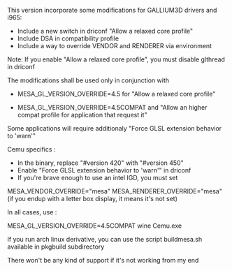 This version incorporate some modifications  for GALLIUM3D drivers and i965:

- Include a new switch in driconf "Allow a relaxed core profile"
- Include DSA in compatibility profile
- Include a way to override VENDOR and RENDERER via environment


Note: If you enable "Allow a relaxed core profile", you must disable glthread  in driconf 

The modifications shall be used only in conjunction with

 - MESA_GL_VERSION_OVERRIDE=4.5 for "Allow a relaxed core profile"

 - MESA_GL_VERSION_OVERRIDE=4.5COMPAT and "Allow an higher compat profile for application that request it"

Some applications will require additionaly "Force GLSL extension behavior to 'warn'"

Cemu specifics :

 - In the binary, replace "#version 420" with "#version 450"
 - Enable "Force GLSL extension behavior to 'warn'" in driconf
 - If you're brave enough to use an intel IGD, you must set

  MESA_VENDOR_OVERRIDE="mesa" MESA_RENDERER_OVERRIDE="mesa"
  (if you endup with a letter box display, it means it's not set)

In all cases, use  :

MESA_GL_VERSION_OVERRIDE=4.5COMPAT wine Cemu.exe



If you run arch linux derivative, you can use the script buildmesa.sh available in pkgbuild subdirectory

There won't be any kind of support if it's not working from my end
